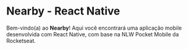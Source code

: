# Nearby - React Native

Bem-vindo(a) ao **Nearby**! Aqui você encontrará uma aplicação mobile desenvolvida com React Native, com base na NLW Pocket Mobile da Rocketseat.
